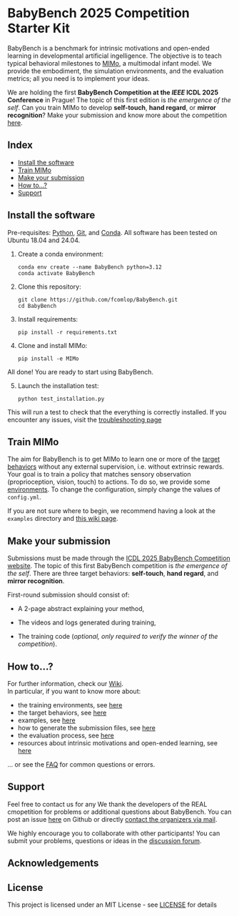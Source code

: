 # BabyBench 2025 Competition Starter Kit

BabyBench is a benchmark for intrinsic motivations and open-ended learning in developmental artificial ingelligence. The objective is to teach typical behavioral milestones to [MIMo](https://github.com/trieschlab/MIMo), a multimodal infant model. We provide the embodiment, the simulation environments, and the evaluation metrics; all you need is to implement your ideas.

We are holding the first **BabyBench Competition at the *IEEE* ICDL 2025 Conference** in Prague! The topic of this first edition is *the emergence of the self*. Can you train MIMo to develop **self-touch**, **hand regard**, or **mirror recognition**? Make your submission and know more about the competition [here](https://icdl2025.fel.cvut.cz/baby-bench/).

## Index

* [Install the software](#install-the-software)
* [Train MIMo](#train-mimo)
* [Make your submission](#make-your-submission)
* [How to...?](#how-to)
* [Support](#support)

## Install the software

Pre-requisites: [Python](https://www.python.org/), [Git](https://git-scm.com/), and [Conda](https://www.anaconda.com/products/individual). All software has been tested on Ubuntu 18.04 and 24.04.  

1. Create a conda environment:
   
   ```
   conda env create --name BabyBench python=3.12
   conda activate BabyBench
   ```

2. Clone this repository: 
   
   ```
   git clone https://github.com/fcomlop/BabyBench.git
   cd BabyBench
   ```

3. Install requirements:
   
   ```
   pip install -r requirements.txt
   ```

4. Clone and install MIMo:
   
   ```
   pip install -e MIMo
   ```

All done! You are ready to start using BabyBench. 

5. Launch the installation test:  
   
   ```
   python test_installation.py
   ```

This will run a test to check that the everything is correctly installed. If you encounter any issues, visit the [troubleshooting page](https://github.com/fcomlop/BabyBench/wiki/troubleshooting)

## Train MIMo

The aim for BabyBench is to get MIMo to learn one or more of the [target behaviors](https://github.com/fcomlop/wiki/environments) without any external supervision, i.e. without extrinsic rewards. Your goal is to train a policy that matches sensory observation (proprioception, vision, touch) to actions. To do so, we provide some [environments](https://github.com/fcomlop/wiki/environments). To change the configuration, simply change the values of `config.yml`.

If you are not sure where to begin, we recommend having a look at the `examples` directory and [this wiki page](https://github.com/fcomlop/wiki/examples).

## Make your submission

Submissions must be made through the [ICDL 2025 BabyBench Competition website](https://icdl2025.fel.cvut.cz/baby-bench/). The topic of this first BabyBench competition is *the emergence of the self*. There are three target behaviors: **self-touch**, **hand regard**, and **mirror recognition**. 

First-round submission should consist of:

* A 2-page abstract explaining your method,

* The videos and logs generated during training,

* The training code (*optional, only required to verify the winner of the competition*).

## How to...?

For further information, check our [Wiki](https://github.com/fcomlop/BabyBench/wiki).  
In particular, if you want to know more about:

- the training environments, see [here](https://github.com/fcomlop/wiki/environments)
- the target behaviors, see [here](https://github.com/fcomlop/wiki/behaviors)
- examples, see [here](https://github.com/fcomlop/wiki/examples)
- how to generate the submission files, see [here](https://github.com/fcomlop/wiki/submission)
- the evaluation process, see [here](https://github.com/fcomlop/wiki/evaluation)
- resources about intrinsic motivations and open-ended learning, see [here](https://github.com/fcomlop/wiki/resources)

... or see the [FAQ](https://github.com/fcomlop/wiki/FAQ) for common questions or errors.

## Support

Feel free to contact us for any We thank the developers of the REAL cmopetition for problems or additional questions about BabyBench. You can post an issue [here](https://github.com/fcomlop/BabyBench/issues) on Github or directly [contact the organizers via mail](mailto:fcomlop@gmail.com?subject=[BabyBench]%20Question).

We highly encourage you to collaborate with other participants! You can submit your problems, questions or ideas in the [discussion forum](https://github.com/fcomlop/BabyBench/discussions).   

## Acknowledgements

## License

This project is licensed under an MIT License - see [LICENSE](https://github.com/fcomlop/MIMo/LICENSE) for details
